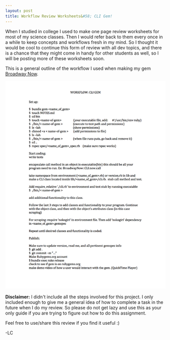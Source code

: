```yaml
---
layout: post
title: Workflow Review Worksheets&#58; CLI Gem!
---
```


When I studied in college I used to make one page review worksheets for most of my science classes. Then I would refer back to them every once in a while to keep concepts and workflows fresh in my mind. So I thought it would be cool to continue this form of review with all dev topics, and there is a chance that they might come in handy for other students as well, so I will be posting more of these worksheets soon.


This is a general outline of the workflow I used when making my gem [Broadway Now](https://github.com/lcorr8/broadway-now-cli-gem). 


![CLI Gem Workflow](/images/workflow-cli-gem.jpg "CLI Gem Workflow")

**Disclaimer:** I didn't include all the steps involved for this project. I only included enough to give me a general idea of how to complete a task in the future when I do my review. So please do not get lazy and use this as your only guide if you are trying to figure out how to do this assignment.

Feel free to use/share this review if you find it useful :)

-LC
